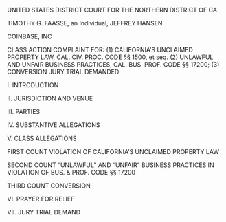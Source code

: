 
UNITED STATES DISTRICT COURT
FOR THE NORTHERN DISTRICT OF CA

TIMOTHY G. FAASSE, an Individual, JEFFREY HANSEN

COINBASE, INC

CLASS ACTION COMPLAINT FOR:
(1) CALIFORNIA’S UNCLAIMED PROPERTY LAW, CAL. CIV. PROC. CODE §§ 1500, et seq.
(2) UNLAWFUL AND UNFAIR BUSINESS PRACTICES, CAL. BUS. PROF. CODE §§ 17200;
(3) CONVERSION
JURY TRIAL DEMANDED

I. INTRODUCTION

II. JURISDICTION AND VENUE

III. PARTIES

IV. SUBSTANTIVE ALLEGATIONS

V. CLASS ALLEGATIONS

FIRST COUNT
VIOLATION OF CALIFORNIA’S UNCLAIMED PROPERTY LAW

SECOND COUNT
“UNLAWFUL” AND “UNFAIR” BUSINESS PRACTICES IN VIOLATION OF BUS. & PROF. CODE §§ 17200

THIRD COUNT 
CONVERSION

VI. PRAYER FOR RELIEF

VII. JURY TRIAL DEMAND